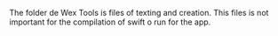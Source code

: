 The folder de Wex Tools is files of texting and creation. This files is not important for the compilation of swift o run for the app.
